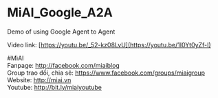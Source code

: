 # MiAI_Google_A2A
Demo of using Google Agent to Agent

Video link:  [https://youtu.be/_52-kz08LvU](https://youtu.be/1I0Yt0yZf-I)

#MìAI <br>
Fanpage: http://facebook.com/miaiblog<br>
Group trao đổi, chia sẻ: https://www.facebook.com/groups/miaigroup<br>
Website: http://miai.vn<br>
Youtube: http://bit.ly/miaiyoutube<br> 

